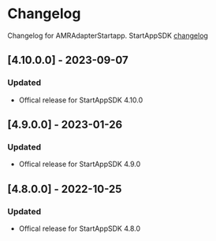 # Changelog

Changelog for AMRAdapterStartapp. 
StartAppSDK [changelog](https://github.com/StartApp-SDK/StartAppSDK/tags)

## [4.10.0.0] - 2023-09-07
### Updated
- Offical release for StartAppSDK 4.10.0

## [4.9.0.0] - 2023-01-26
### Updated
- Offical release for StartAppSDK 4.9.0

## [4.8.0.0] - 2022-10-25
### Updated
- Offical release for StartAppSDK 4.8.0
